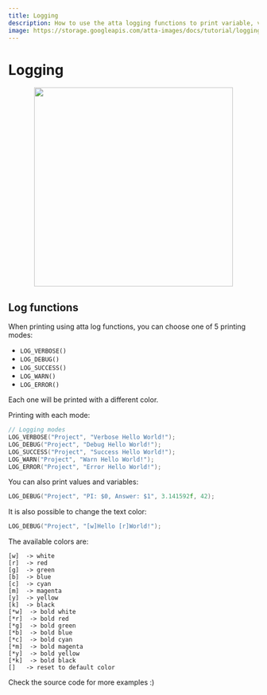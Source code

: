 ```yaml
---
title: Logging
description: How to use the atta logging functions to print variable, vectors, colors, etc
image: https://storage.googleapis.com/atta-images/docs/tutorial/logging/logging.png
---
```

# Logging

<div align="center">
  <img src="https://storage.googleapis.com/atta-images/docs/tutorial/logging/logging.png" height="400">
</div>

## Log functions
When printing using atta log functions, you can choose one of 5 printing modes:

 - `LOG_VERBOSE()`
 - `LOG_DEBUG()`
 - `LOG_SUCCESS()`
 - `LOG_WARN()`
 - `LOG_ERROR()`

Each one will be printed with a different color.

Printing with each mode:
```cpp
// Logging modes
LOG_VERBOSE("Project", "Verbose Hello World!");
LOG_DEBUG("Project", "Debug Hello World!");
LOG_SUCCESS("Project", "Success Hello World!");
LOG_WARN("Project", "Warn Hello World!");
LOG_ERROR("Project", "Error Hello World!");
```

You can also print values and variables:
```cpp
LOG_DEBUG("Project", "PI: $0, Answer: $1", 3.141592f, 42);
```
It is also possible to change the text color:
```cpp
LOG_DEBUG("Project", "[w]Hello [r]World!");
```

The available colors are:
```
[w]  -> white
[r]  -> red
[g]  -> green
[b]  -> blue
[c]  -> cyan
[m]  -> magenta
[y]  -> yellow
[k]  -> black
[*w]  -> bold white
[*r]  -> bold red
[*g]  -> bold green
[*b]  -> bold blue
[*c]  -> bold cyan
[*m]  -> bold magenta
[*y]  -> bold yellow
[*k]  -> bold black
[]   -> reset to default color
```

Check the source code for more examples :)
